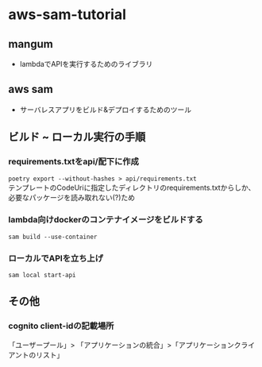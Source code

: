 # aws-sam-tutorial

## mangum
- lambdaでAPIを実行するためのライブラリ

## aws sam
- サーバレスアプリをビルド&デプロイするためのツール

## ビルド ~ ローカル実行の手順

### requirements.txtをapi/配下に作成
`poetry export --without-hashes > api/requirements.txt`
<br/>テンプレートのCodeUriに指定したディレクトリのrequirements.txtからしか、必要なパッケージを読み取れない(?)ため

### lambda向けdockerのコンテナイメージをビルドする
`sam build --use-container`

### ローカルでAPIを立ち上げ
`sam local start-api`

## その他

### cognito client-idの記載場所
「ユーザープール」> 「アプリケーションの統合」>「アプリケーションクライアントのリスト」